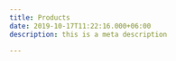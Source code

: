```yaml
---
title: Products
date: 2019-10-17T11:22:16.000+06:00
description: this is a meta description

---
```

    